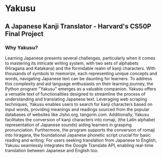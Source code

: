 # Yakusu
## A Japanese Kanji Translator - Harvard's CS50P Final Project

### Why Yakusu?
Learning Japanese presents several challenges, particularly when it comes to mastering its intricate writing system, with two sets of alphabets (Hiragana and Katakana) and the formidable realm of kanji characters. With thousands of symbols to memorize, each representing unique concepts and words, navigating Japanese text can be daunting for learners. To address this complexity and aid language enthusiasts on their learning journey, the Python program "Yakusu" emerges as a valuable companion. Yakusu offers a versatile text of functionalities designed to streamline the process of understanding and translating Japanese text. Leveraging web scraping techniques, Yakusu enables users to search for kanji characters based on input words, providing meanings and readings sourced from the popular databases of websites like Jisho.org, tangorin.com. Additionally, Yakusu facilitates the conversion of kanji characters into romaji, (the Latin alphabet representation of Japanese sounds) aiding learners in grasping pronunciation. Furthermore, the program supports the conversion of romaji into hiragana, the foundational Japanese phonetic script crucial for basic reading and writing. For users seeking translation from Japanese to English, Yakusu seamlessly integrates the Google Translate API, enabling real-time translation between Japanese and English too.
